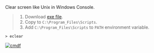 Clear screen like Unix in Windows Console.
> 1. Download [exe file](https://github.com/cmdf/extra-clear/releases/download/1.0.0/eclear.exe).
> 2. Copy to `C:\Program_Files\Scripts`.
> 3. Add `C:\Program_Files\Scripts` to `PATH` environment variable.


```
> eclear
```


[![cmdf](https://i.imgur.com/NtZ7jC0.jpg)](https://cmdf.github.io)
